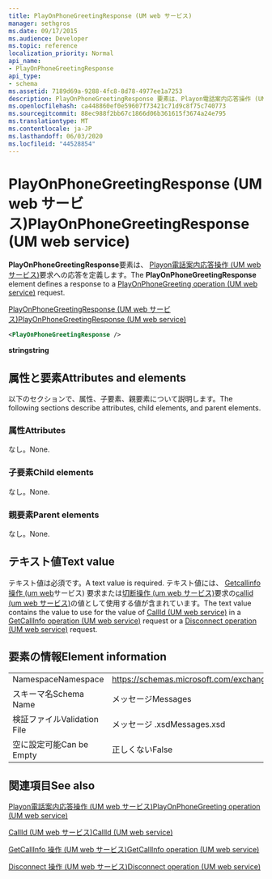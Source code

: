 ```yaml
---
title: PlayOnPhoneGreetingResponse (UM web サービス)
manager: sethgros
ms.date: 09/17/2015
ms.audience: Developer
ms.topic: reference
localization_priority: Normal
api_name:
- PlayOnPhoneGreetingResponse
api_type:
- schema
ms.assetid: 7189d69a-9288-4fc8-8d78-4977ee1a7253
description: PlayOnPhoneGreetingResponse 要素は、Playon電話案内応答操作 (UM web サービス) 要求への応答を定義します。
ms.openlocfilehash: ca448860ef0e59607f73421c71d9c8f75c740773
ms.sourcegitcommit: 88ec988f2bb67c1866d06b361615f3674a24e795
ms.translationtype: MT
ms.contentlocale: ja-JP
ms.lasthandoff: 06/03/2020
ms.locfileid: "44528854"
---
```

# <a name="playonphonegreetingresponse-um-web-service"></a><span data-ttu-id="b400e-103">PlayOnPhoneGreetingResponse (UM web サービス)</span><span class="sxs-lookup"><span data-stu-id="b400e-103">PlayOnPhoneGreetingResponse (UM web service)</span></span>

<span data-ttu-id="b400e-104">**PlayOnPhoneGreetingResponse**要素は、 [Playon電話案内応答操作 (UM web サービス)](playonphonegreeting-operation-um-web-service.md)要求への応答を定義します。</span><span class="sxs-lookup"><span data-stu-id="b400e-104">The **PlayOnPhoneGreetingResponse** element defines a response to a [PlayOnPhoneGreeting operation (UM web service)](playonphonegreeting-operation-um-web-service.md) request.</span></span> 
  
[<span data-ttu-id="b400e-105">PlayOnPhoneGreetingResponse (UM web サービス)</span><span class="sxs-lookup"><span data-stu-id="b400e-105">PlayOnPhoneGreetingResponse (UM web service)</span></span>](playonphonegreetingresponse-um-web-service.md)
  
```xml
<PlayOnPhoneGreetingResponse />
```

 <span data-ttu-id="b400e-106">**string**</span><span class="sxs-lookup"><span data-stu-id="b400e-106">**string**</span></span>
## <a name="attributes-and-elements"></a><span data-ttu-id="b400e-107">属性と要素</span><span class="sxs-lookup"><span data-stu-id="b400e-107">Attributes and elements</span></span>

<span data-ttu-id="b400e-108">以下のセクションで、属性、子要素、親要素について説明します。</span><span class="sxs-lookup"><span data-stu-id="b400e-108">The following sections describe attributes, child elements, and parent elements.</span></span>
  
### <a name="attributes"></a><span data-ttu-id="b400e-109">属性</span><span class="sxs-lookup"><span data-stu-id="b400e-109">Attributes</span></span>

<span data-ttu-id="b400e-110">なし。</span><span class="sxs-lookup"><span data-stu-id="b400e-110">None.</span></span>
  
### <a name="child-elements"></a><span data-ttu-id="b400e-111">子要素</span><span class="sxs-lookup"><span data-stu-id="b400e-111">Child elements</span></span>

<span data-ttu-id="b400e-112">なし。</span><span class="sxs-lookup"><span data-stu-id="b400e-112">None.</span></span>
  
### <a name="parent-elements"></a><span data-ttu-id="b400e-113">親要素</span><span class="sxs-lookup"><span data-stu-id="b400e-113">Parent elements</span></span>

<span data-ttu-id="b400e-114">なし。</span><span class="sxs-lookup"><span data-stu-id="b400e-114">None.</span></span>
  
## <a name="text-value"></a><span data-ttu-id="b400e-115">テキスト値</span><span class="sxs-lookup"><span data-stu-id="b400e-115">Text value</span></span>

<span data-ttu-id="b400e-116">テキスト値は必須です。</span><span class="sxs-lookup"><span data-stu-id="b400e-116">A text value is required.</span></span> <span data-ttu-id="b400e-117">テキスト値には、 [Getcallinfo 操作 (um web](getcallinfo-operation-um-web-service.md)サービス) 要求または[切断操作 (um web サービス)](disconnect-operation-um-web-service.md)要求の[callid (um web サービス)](callid-um-web-service.md)の値として使用する値が含まれています。</span><span class="sxs-lookup"><span data-stu-id="b400e-117">The text value contains the value to use for the value of [CallId (UM web service)](callid-um-web-service.md) in a [GetCallInfo operation (UM web service)](getcallinfo-operation-um-web-service.md) request or a [Disconnect operation (UM web service)](disconnect-operation-um-web-service.md) request.</span></span> 
  
## <a name="element-information"></a><span data-ttu-id="b400e-118">要素の情報</span><span class="sxs-lookup"><span data-stu-id="b400e-118">Element information</span></span>

|||
|:-----|:-----|
|<span data-ttu-id="b400e-119">Namespace</span><span class="sxs-lookup"><span data-stu-id="b400e-119">Namespace</span></span>  <br/> |https://schemas.microsoft.com/exchange/services/2006/messages  <br/> |
|<span data-ttu-id="b400e-120">スキーマ名</span><span class="sxs-lookup"><span data-stu-id="b400e-120">Schema Name</span></span>  <br/> |<span data-ttu-id="b400e-121">メッセージ</span><span class="sxs-lookup"><span data-stu-id="b400e-121">Messages</span></span>  <br/> |
|<span data-ttu-id="b400e-122">検証ファイル</span><span class="sxs-lookup"><span data-stu-id="b400e-122">Validation File</span></span>  <br/> |<span data-ttu-id="b400e-123">メッセージ .xsd</span><span class="sxs-lookup"><span data-stu-id="b400e-123">Messages.xsd</span></span>  <br/> |
|<span data-ttu-id="b400e-124">空に設定可能</span><span class="sxs-lookup"><span data-stu-id="b400e-124">Can be Empty</span></span>  <br/> |<span data-ttu-id="b400e-125">正しくない</span><span class="sxs-lookup"><span data-stu-id="b400e-125">False</span></span>  <br/> |
   
## <a name="see-also"></a><span data-ttu-id="b400e-126">関連項目</span><span class="sxs-lookup"><span data-stu-id="b400e-126">See also</span></span>



[<span data-ttu-id="b400e-127">Playon電話案内応答操作 (UM web サービス)</span><span class="sxs-lookup"><span data-stu-id="b400e-127">PlayOnPhoneGreeting operation (UM web service)</span></span>](playonphonegreeting-operation-um-web-service.md)
  
[<span data-ttu-id="b400e-128">CallId (UM web サービス)</span><span class="sxs-lookup"><span data-stu-id="b400e-128">CallId (UM web service)</span></span>](callid-um-web-service.md)
  
[<span data-ttu-id="b400e-129">GetCallInfo 操作 (UM web サービス)</span><span class="sxs-lookup"><span data-stu-id="b400e-129">GetCallInfo operation (UM web service)</span></span>](getcallinfo-operation-um-web-service.md)
  
[<span data-ttu-id="b400e-130">Disconnect 操作 (UM web サービス)</span><span class="sxs-lookup"><span data-stu-id="b400e-130">Disconnect operation (UM web service)</span></span>](disconnect-operation-um-web-service.md)


